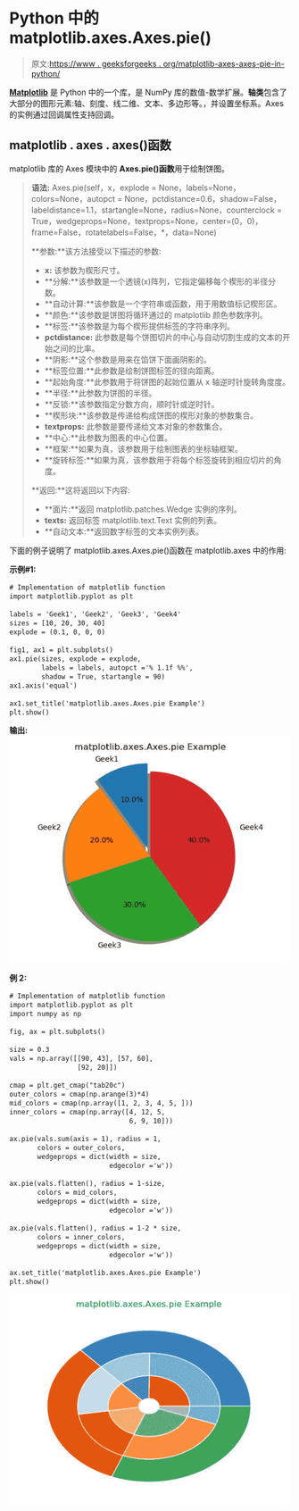 # Python 中的 matplotlib.axes.Axes.pie()

> 原文:[https://www . geeksforgeeks . org/matplotlib-axes-axes-pie-in-python/](https://www.geeksforgeeks.org/matplotlib-axes-axes-pie-in-python/)

**[Matplotlib](https://www.geeksforgeeks.org/python-introduction-matplotlib/)** 是 Python 中的一个库，是 NumPy 库的数值-数学扩展。**轴类**包含了大部分的图形元素:轴、刻度、线二维、文本、多边形等。，并设置坐标系。Axes 的实例通过回调属性支持回调。

## matplotlib . axes . axes()函数

matplotlib 库的 Axes 模块中的 **Axes.pie()函数**用于绘制饼图。

> **语法:** Axes.pie(self，x，explode = None，labels=None，colors=None，autopct = None，pctdistance=0.6，shadow=False，labeldistance=1.1，startangle=None，radius=None，counterclock = True，wedgeprops=None，textprops=None，center=(0，0)，frame=False，rotatelabels=False，*，data=None)
> 
> **参数:**该方法接受以下描述的参数:
> 
> *   **x:** 该参数为楔形尺寸。
> *   **分解:**该参数是一个透镜(x)阵列，它指定偏移每个楔形的半径分数。
> *   **自动计算:**该参数是一个字符串或函数，用于用数值标记楔形区。
> *   **颜色:**该参数是饼图将循环通过的 matplotlib 颜色参数序列。
> *   **标签:**该参数是为每个楔形提供标签的字符串序列。
> *   **pctdistance:** 此参数是每个饼图切片的中心与自动切割生成的文本的开始之间的比率。
> *   **阴影:**这个参数是用来在馅饼下面画阴影的。
> *   **标签位置:**此参数是绘制饼图标签的径向距离。
> *   **起始角度:**此参数用于将饼图的起始位置从 x 轴逆时针旋转角度度。
> *   **半径:**此参数为饼图的半径。
> *   **反锁:**该参数指定分数方向，顺时针或逆时针。
> *   **楔形块:**该参数是传递给构成饼图的楔形对象的参数集合。
> *   **textprops:** 此参数是要传递给文本对象的参数集合。
> *   **中心:**此参数为图表的中心位置。
> *   **框架:**如果为真，该参数用于绘制图表的坐标轴框架。
> *   **旋转标签:**如果为真，该参数用于将每个标签旋转到相应切片的角度。
> 
> **返回:**这将返回以下内容:
> 
> *   **面片:**返回 matplotlib.patches.Wedge 实例的序列。
> *   **texts:** 返回标签 matplotlib.text.Text 实例的列表。
> *   **自动文本:**返回数字标签的文本实例列表。

下面的例子说明了 matplotlib.axes.Axes.pie()函数在 matplotlib.axes 中的作用:

**示例#1:**

```
# Implementation of matplotlib function
import matplotlib.pyplot as plt

labels = 'Geek1', 'Geek2', 'Geek3', 'Geek4'
sizes = [10, 20, 30, 40]
explode = (0.1, 0, 0, 0)

fig1, ax1 = plt.subplots()
ax1.pie(sizes, explode = explode,
        labels = labels, autopct ='% 1.1f %%',
        shadow = True, startangle = 90)
ax1.axis('equal')

ax1.set_title('matplotlib.axes.Axes.pie Example')
plt.show()
```

**输出:**
![](img/f070f40647a2c0c0f3aefbb727464a28.png)

**例 2:**

```
# Implementation of matplotlib function
import matplotlib.pyplot as plt
import numpy as np

fig, ax = plt.subplots()

size = 0.3
vals = np.array([[90, 43], [57, 60],
                 [92, 20]])

cmap = plt.get_cmap("tab20c")
outer_colors = cmap(np.arange(3)*4)
mid_colors = cmap(np.array([1, 2, 3, 4, 5, ]))
inner_colors = cmap(np.array([4, 12, 5, 
                              6, 9, 10]))

ax.pie(vals.sum(axis = 1), radius = 1, 
       colors = outer_colors,
       wedgeprops = dict(width = size, 
                         edgecolor ='w'))

ax.pie(vals.flatten(), radius = 1-size, 
       colors = mid_colors,
       wedgeprops = dict(width = size,
                         edgecolor ='w'))

ax.pie(vals.flatten(), radius = 1-2 * size,
       colors = inner_colors,
       wedgeprops = dict(width = size, 
                         edgecolor ='w'))

ax.set_title('matplotlib.axes.Axes.pie Example')
plt.show()
```

![](img/c5d08173847ade9f4247ff7d2336a139.png)